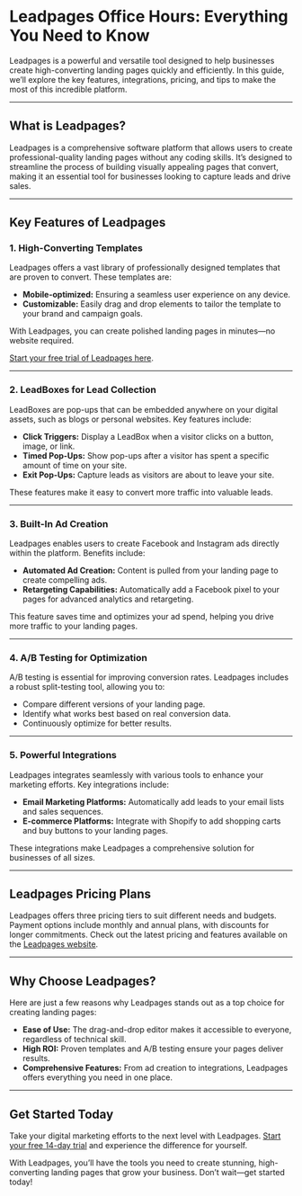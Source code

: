 # Leadpages Office Hours: Everything You Need to Know

Leadpages is a powerful and versatile tool designed to help businesses create high-converting landing pages quickly and efficiently. In this guide, we’ll explore the key features, integrations, pricing, and tips to make the most of this incredible platform.

---

## What is Leadpages?

Leadpages is a comprehensive software platform that allows users to create professional-quality landing pages without any coding skills. It’s designed to streamline the process of building visually appealing pages that convert, making it an essential tool for businesses looking to capture leads and drive sales.

---

## Key Features of Leadpages

### 1. High-Converting Templates
Leadpages offers a vast library of professionally designed templates that are proven to convert. These templates are:
- **Mobile-optimized:** Ensuring a seamless user experience on any device.
- **Customizable:** Easily drag and drop elements to tailor the template to your brand and campaign goals.

With Leadpages, you can create polished landing pages in minutes—no website required.

[Start your free trial of Leadpages here](https://bit.ly/LEadPages).

---

### 2. LeadBoxes for Lead Collection
LeadBoxes are pop-ups that can be embedded anywhere on your digital assets, such as blogs or personal websites. Key features include:
- **Click Triggers:** Display a LeadBox when a visitor clicks on a button, image, or link.
- **Timed Pop-Ups:** Show pop-ups after a visitor has spent a specific amount of time on your site.
- **Exit Pop-Ups:** Capture leads as visitors are about to leave your site.

These features make it easy to convert more traffic into valuable leads.

---

### 3. Built-In Ad Creation
Leadpages enables users to create Facebook and Instagram ads directly within the platform. Benefits include:
- **Automated Ad Creation:** Content is pulled from your landing page to create compelling ads.
- **Retargeting Capabilities:** Automatically add a Facebook pixel to your pages for advanced analytics and retargeting.

This feature saves time and optimizes your ad spend, helping you drive more traffic to your landing pages.

---

### 4. A/B Testing for Optimization
A/B testing is essential for improving conversion rates. Leadpages includes a robust split-testing tool, allowing you to:
- Compare different versions of your landing page.
- Identify what works best based on real conversion data.
- Continuously optimize for better results.

---

### 5. Powerful Integrations
Leadpages integrates seamlessly with various tools to enhance your marketing efforts. Key integrations include:
- **Email Marketing Platforms:** Automatically add leads to your email lists and sales sequences.
- **E-commerce Platforms:** Integrate with Shopify to add shopping carts and buy buttons to your landing pages.

These integrations make Leadpages a comprehensive solution for businesses of all sizes.

---

## Leadpages Pricing Plans

Leadpages offers three pricing tiers to suit different needs and budgets. Payment options include monthly and annual plans, with discounts for longer commitments. Check out the latest pricing and features available on the [Leadpages website](https://bit.ly/LEadPages).

---

## Why Choose Leadpages?

Here are just a few reasons why Leadpages stands out as a top choice for creating landing pages:
- **Ease of Use:** The drag-and-drop editor makes it accessible to everyone, regardless of technical skill.
- **High ROI:** Proven templates and A/B testing ensure your pages deliver results.
- **Comprehensive Features:** From ad creation to integrations, Leadpages offers everything you need in one place.

---

## Get Started Today

Take your digital marketing efforts to the next level with Leadpages. [Start your free 14-day trial](https://bit.ly/LEadPages) and experience the difference for yourself.

With Leadpages, you’ll have the tools you need to create stunning, high-converting landing pages that grow your business. Don’t wait—get started today!
